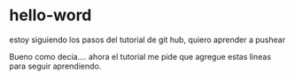 # hello-word
estoy siguiendo los pasos del tutorial de git hub, quiero aprender a pushear

Bueno como decia.... ahora el tutorial me pide que agregue estas lineas para seguir aprendiendo.

